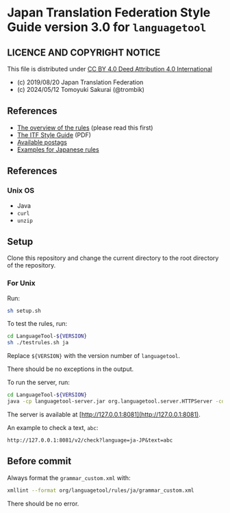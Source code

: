 # Japan Translation Federation Style Guide version 3.0 for `languagetool`

## LICENCE AND COPYRIGHT NOTICE

This file is distributed under [CC BY 4.0 Deed Attribution 4.0 International](https://creativecommons.org/licenses/by/4.0/)

* (c) 2019/08/20 Japan Translation Federation
* (c) 2024/05/12 Tomoyuki Sakurai (@trombik)

## References

* [The overview of the rules](https://dev.languagetool.org/development-overview) (please read this first)
* [The ITF Style Guide](https://www.jtf.jp/pdf/jtf_style_guide.pdf) (PDF)
* [Available postags](https://github.com/lucene-gosen/lucene-gosen/blob/5e8465e1b762bc877dfe836951ace723a331aae0/example/stoptags_ja.txt)
* [Examples for Japanese rules](https://github.com/languagetool-org/languagetool/blob/1c6058be324617a4e57dc83d528c397de6950ae4/languagetool-language-modules/ja/src/main/resources/org/languagetool/rules/ja/grammar.xml)

## References

### Unix OS

* Java
* `curl`
* `unzip`

## Setup

Clone this repository and change the current directory to the root directory
of the repository.

### For Unix

Run:

```sh
sh setup.sh
```

To test the rules, run:

```sh
cd LanguageTool-${VERSION}
sh ./testrules.sh ja
```

Replace `${VERSION}` with the version number of `languagetool`.

There should be no exceptions in the output.

To run the server, run:

```sh
cd LanguageTool-${VERSION}
java -cp languagetool-server.jar org.languagetool.server.HTTPServer -config server.properties -port 8081 -allow-origin -v
```

The server is available at [http://127.0.0.1:8081](http://127.0.0.1:8081).

An example to check a text, `abc`:

```text
http://127.0.0.1:8081/v2/check?language=ja-JP&text=abc
```

## Before commit

Always format the `grammar_custom.xml` with:

```sh
xmllint --format org/languagetool/rules/ja/grammar_custom.xml
```

There should be no error.
